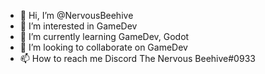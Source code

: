 - 👋 Hi, I’m @NervousBeehive
- 👀 I’m interested in GameDev
- 🌱 I’m currently learning GameDev, Godot 
- 💞️ I’m looking to collaborate on GameDev 
- 📫 How to reach me Discord The Nervous Beehive#0933

<!---
NervousBeehive/NervousBeehive is a ✨ special ✨ repository because its `README.md` (this file) appears on your GitHub profile.
You can click the Preview link to take a look at your changes.
--->
